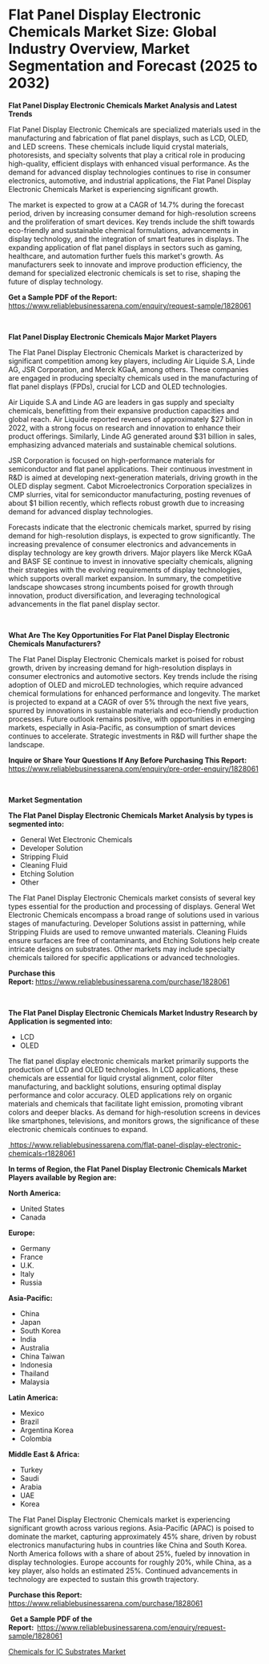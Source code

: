 <p><h1>Flat Panel Display Electronic Chemicals Market Size: Global Industry Overview, Market Segmentation and Forecast (2025 to 2032)</h1></p><p><strong>Flat Panel Display Electronic Chemicals Market Analysis and Latest Trends</strong></p>
<p><p>Flat Panel Display Electronic Chemicals are specialized materials used in the manufacturing and fabrication of flat panel displays, such as LCD, OLED, and LED screens. These chemicals include liquid crystal materials, photoresists, and specialty solvents that play a critical role in producing high-quality, efficient displays with enhanced visual performance. As the demand for advanced display technologies continues to rise in consumer electronics, automotive, and industrial applications, the Flat Panel Display Electronic Chemicals Market is experiencing significant growth.</p><p>The market is expected to grow at a CAGR of 14.7% during the forecast period, driven by increasing consumer demand for high-resolution screens and the proliferation of smart devices. Key trends include the shift towards eco-friendly and sustainable chemical formulations, advancements in display technology, and the integration of smart features in displays. The expanding application of flat panel displays in sectors such as gaming, healthcare, and automation further fuels this market's growth. As manufacturers seek to innovate and improve production efficiency, the demand for specialized electronic chemicals is set to rise, shaping the future of display technology.</p></p>
<p><strong>Get a Sample PDF of the Report:&nbsp;</strong> <a href="https://www.reliablebusinessarena.com/enquiry/request-sample/1828061?utm_campaign=2238&utm_medium=2&utm_source=Github&utm_content=ia&utm_term=03022025&utm_id=flat-panel-display-electronic-chemicals">https://www.reliablebusinessarena.com/enquiry/request-sample/1828061</a></p>
<p>&nbsp;</p>
<p><strong>Flat Panel Display Electronic Chemicals Major Market Players</strong></p>
<p><p>The Flat Panel Display Electronic Chemicals Market is characterized by significant competition among key players, including Air Liquide S.A, Linde AG, JSR Corporation, and Merck KGaA, among others. These companies are engaged in producing specialty chemicals used in the manufacturing of flat panel displays (FPDs), crucial for LCD and OLED technologies.</p><p>Air Liquide S.A and Linde AG are leaders in gas supply and specialty chemicals, benefitting from their expansive production capacities and global reach. Air Liquide reported revenues of approximately $27 billion in 2022, with a strong focus on research and innovation to enhance their product offerings. Similarly, Linde AG generated around $31 billion in sales, emphasizing advanced materials and sustainable chemical solutions.</p><p>JSR Corporation is focused on high-performance materials for semiconductor and flat panel applications. Their continuous investment in R&D is aimed at developing next-generation materials, driving growth in the OLED display segment. Cabot Microelectronics Corporation specializes in CMP slurries, vital for semiconductor manufacturing, posting revenues of about $1 billion recently, which reflects robust growth due to increasing demand for advanced display technologies.</p><p>Forecasts indicate that the electronic chemicals market, spurred by rising demand for high-resolution displays, is expected to grow significantly. The increasing prevalence of consumer electronics and advancements in display technology are key growth drivers. Major players like Merck KGaA and BASF SE continue to invest in innovative specialty chemicals, aligning their strategies with the evolving requirements of display technologies, which supports overall market expansion. In summary, the competitive landscape showcases strong incumbents poised for growth through innovation, product diversification, and leveraging technological advancements in the flat panel display sector.</p></p>
<p>&nbsp;</p>
<p><strong>What Are The Key Opportunities For Flat Panel Display Electronic Chemicals Manufacturers?</strong></p>
<p><p>The Flat Panel Display Electronic Chemicals market is poised for robust growth, driven by increasing demand for high-resolution displays in consumer electronics and automotive sectors. Key trends include the rising adoption of OLED and microLED technologies, which require advanced chemical formulations for enhanced performance and longevity. The market is projected to expand at a CAGR of over 5% through the next five years, spurred by innovations in sustainable materials and eco-friendly production processes. Future outlook remains positive, with opportunities in emerging markets, especially in Asia-Pacific, as consumption of smart devices continues to accelerate. Strategic investments in R&D will further shape the landscape.</p></p>
<p><strong>Inquire or Share Your Questions If Any Before Purchasing This Report:</strong> <a href="https://www.reliablebusinessarena.com/enquiry/pre-order-enquiry/1828061?utm_campaign=2238&utm_medium=2&utm_source=Github&utm_content=ia&utm_term=03022025&utm_id=flat-panel-display-electronic-chemicals">https://www.reliablebusinessarena.com/enquiry/pre-order-enquiry/1828061</a></p>
<p>&nbsp;</p>
<p><strong>Market Segmentation</strong></p>
<p><strong>The Flat Panel Display Electronic Chemicals Market Analysis by types is segmented into:</strong></p>
<p><ul><li>General Wet Electronic Chemicals</li><li>Developer Solution</li><li>Stripping Fluid</li><li>Cleaning Fluid</li><li>Etching Solution</li><li>Other</li></ul></p>
<p><p>The Flat Panel Display Electronic Chemicals market consists of several key types essential for the production and processing of displays. General Wet Electronic Chemicals encompass a broad range of solutions used in various stages of manufacturing. Developer Solutions assist in patterning, while Stripping Fluids are used to remove unwanted materials. Cleaning Fluids ensure surfaces are free of contaminants, and Etching Solutions help create intricate designs on substrates. Other markets may include specialty chemicals tailored for specific applications or advanced technologies.</p></p>
<p><strong>Purchase this Report:&nbsp;</strong><a href="https://www.reliablebusinessarena.com/purchase/1828061?utm_campaign=2238&utm_medium=2&utm_source=Github&utm_content=ia&utm_term=03022025&utm_id=flat-panel-display-electronic-chemicals">https://www.reliablebusinessarena.com/purchase/1828061</a></p>
<p>&nbsp;</p>
<p><strong>The Flat Panel Display Electronic Chemicals Market Industry Research by Application is segmented into:</strong></p>
<p><ul><li>LCD</li><li>OLED</li></ul></p>
<p><p>The flat panel display electronic chemicals market primarily supports the production of LCD and OLED technologies. In LCD applications, these chemicals are essential for liquid crystal alignment, color filter manufacturing, and backlight solutions, ensuring optimal display performance and color accuracy. OLED applications rely on organic materials and chemicals that facilitate light emission, promoting vibrant colors and deeper blacks. As demand for high-resolution screens in devices like smartphones, televisions, and monitors grows, the significance of these electronic chemicals continues to expand.</p></p>
<p><a href="https://www.reliablebusinessarena.com/flat-panel-display-electronic-chemicals-r1828061?utm_campaign=2238&utm_medium=2&utm_source=Github&utm_content=ia&utm_term=03022025&utm_id=flat-panel-display-electronic-chemicals">&nbsp;https://www.reliablebusinessarena.com/flat-panel-display-electronic-chemicals-r1828061</a></p>
<p><strong>In terms of Region, the Flat Panel Display Electronic Chemicals Market Players available by Region are:</strong></p>
<p>
    <p> <strong> North America: </strong>
        <ul>
            <li>United States</li>
            <li>Canada</li>
        </ul>
        </p> 
    <p> <strong> Europe: </strong>
        <ul>
            <li>Germany</li>
            <li>France</li>
            <li>U.K.</li>
            <li>Italy</li>
            <li>Russia</li>
        </ul>
        </p> 
    <p> <strong> Asia-Pacific: </strong>
        <ul>
            <li>China</li>
            <li>Japan</li>
            <li>South Korea</li>
            <li>India</li>
            <li>Australia</li>
            <li>China Taiwan</li>
            <li>Indonesia</li>
            <li>Thailand</li>
            <li>Malaysia</li>
        </ul>
        </p> 
    <p> <strong> Latin America: </strong>
        <ul>
            <li>Mexico</li>
            <li>Brazil</li>
            <li>Argentina Korea</li>
            <li>Colombia</li>
        </ul>
        </p> 
    <p> <strong> Middle East & Africa: </strong>
        <ul>
            <li>Turkey</li>
            <li>Saudi</li>
            <li>Arabia</li>
            <li>UAE</li>
            <li>Korea</li>
        </ul>
    </p>
    </p>
<p><p>The Flat Panel Display Electronic Chemicals market is experiencing significant growth across various regions. Asia-Pacific (APAC) is poised to dominate the market, capturing approximately 45% share, driven by robust electronics manufacturing hubs in countries like China and South Korea. North America follows with a share of about 25%, fueled by innovation in display technologies. Europe accounts for roughly 20%, while China, as a key player, also holds an estimated 25%. Continued advancements in technology are expected to sustain this growth trajectory.</p></p>
<p><strong>Purchase this Report: </strong><a href="https://www.reliablebusinessarena.com/purchase/1828061?utm_campaign=2238&utm_medium=2&utm_source=Github&utm_content=ia&utm_term=03022025&utm_id=flat-panel-display-electronic-chemicals">https://www.reliablebusinessarena.com/purchase/1828061</a></p>
<p>&nbsp;<strong>Get a Sample PDF of the Report:&nbsp;&nbsp;</strong><a href="https://www.reliablebusinessarena.com/enquiry/request-sample/1828061?utm_campaign=2238&utm_medium=2&utm_source=Github&utm_content=ia&utm_term=03022025&utm_id=flat-panel-display-electronic-chemicals">https://www.reliablebusinessarena.com/enquiry/request-sample/1828061</a></p>
<p><strong></strong></p>
<p><p><a href="https://github.com/manesros8/Market-Research-Report-List-1/blob/main/chemicals-for-ic-substrates-market.md?utm_campaign=2238&utm_medium=2&utm_source=Github&utm_content=ia&utm_term=03022025&utm_id=flat-panel-display-electronic-chemicals">Chemicals for IC Substrates Market</a></p></p>